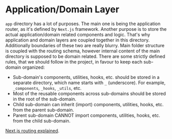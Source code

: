 # Application/Domain Layer

`app` directory has a lot of purposes. The main one is being the application router, as it's defined by `Next.js` framework. Another purpose is to store the actual application/domain related components and logic. That's why application and domain layers are coupled together in this directory. Additionally boundaries of these two are really blurry. Main folder structure is coupled with the routing schema, however internal content of the main directory is supposed to be domain related. There are some strictly defined rules, that we should follow in the project, in favour to keep each sub-domain organized:

- Sub-domain's components, utilities, hooks, etc. should be stored in a separate directory, which name starts with `_` (underscore). For example, `_components`, `_hooks`, `_utils`, etc.
- Most of the reusable components across sub-domains should be stored in the root of the sub-domain.
- Child sub-domain can inherit (import) components, utilities, hooks, etc. from the parent sub-domain.
- Parent sub-domain CANNOT import components, utilities, hooks, etc. from the child sub-domain.

[Next.js routing explained](https://nextjs.org/docs/app/building-your-application/routing).
